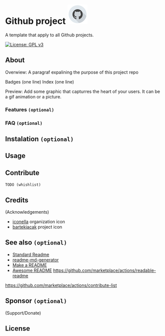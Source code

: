 # Github project [![icon](docs/assets/github-project-icon.png)](docs/assets/github-project-icon.png)

A template that apply to all Github projects.

[![License: GPL v3](https://img.shields.io/badge/License-GPLv3-blue.svg)](https://www.gnu.org/licenses/gpl-3.0)

## About 

Overwiew: A paragraf expalining the purpose of this project repo

Badges (one line)
Index (one line)

Preview: Add some graphic that capturres the heart of your users. It can be a gif animation or a picture.
	
### Features `(optional)`

### FAQ `(optional)`
 
## Instalation `(optional)`

## Usage

## Contribute
	TODO (whishlist)

## Credits 

(Acknowledgements)

- [iconella](https://www.iconfinder.com/iconella) organization icon
- [bartekjacak](https://www.iconfinder.com/bartekjacak) project icon

## See also `(optional)`

- [Standard Readme](https://github.com/RichardLitt/standard-readme)
- [readme-md-generator](https://github.com/kefranabg/readme-md-generator)
- [Make a README](https://github.com/dguo/make-a-readme)
- [Awesome README](https://github.com/matiassingers/awesome-readme)
https://github.com/marketplace/actions/readable-readme

https://github.com/marketplace/actions/contribute-list

## Sponsor `(optional)`

(Support/Donate)

## License

